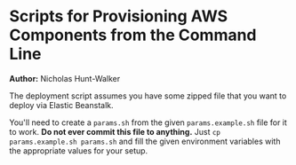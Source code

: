 # Scripts for Provisioning AWS Components from the Command Line

**Author:** Nicholas Hunt-Walker

The deployment script assumes you have some zipped file that you want to deploy via Elastic Beanstalk.

You'll need to create a `params.sh` from the given `params.example.sh` file for it to work.
**Do not ever commit this file to anything.** 
Just `cp params.example.sh params.sh` and fill the given environment variables with the appropriate values for your setup.